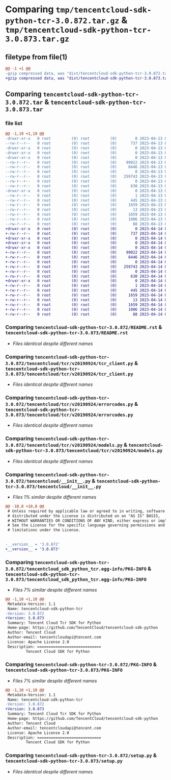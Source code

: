 # Comparing `tmp/tencentcloud-sdk-python-tcr-3.0.872.tar.gz` & `tmp/tencentcloud-sdk-python-tcr-3.0.873.tar.gz`

## filetype from file(1)

```diff
@@ -1 +1 @@
-gzip compressed data, was "dist/tencentcloud-sdk-python-tcr-3.0.872.tar", last modified: Thu Apr 13 00:58:52 2023, max compression
+gzip compressed data, was "dist/tencentcloud-sdk-python-tcr-3.0.873.tar", last modified: Fri Apr 14 00:54:04 2023, max compression
```

## Comparing `tencentcloud-sdk-python-tcr-3.0.872.tar` & `tencentcloud-sdk-python-tcr-3.0.873.tar`

### file list

```diff
@@ -1,19 +1,19 @@
-drwxr-xr-x   0 root         (0) root         (0)        0 2023-04-13 00:58:52.000000 tencentcloud-sdk-python-tcr-3.0.872/
--rw-r--r--   0 root         (0) root         (0)      737 2023-04-13 00:58:52.000000 tencentcloud-sdk-python-tcr-3.0.872/README.rst
-drwxr-xr-x   0 root         (0) root         (0)        0 2023-04-13 00:58:52.000000 tencentcloud-sdk-python-tcr-3.0.872/tencentcloud/
-drwxr-xr-x   0 root         (0) root         (0)        0 2023-04-13 00:58:52.000000 tencentcloud-sdk-python-tcr-3.0.872/tencentcloud/tcr/
-drwxr-xr-x   0 root         (0) root         (0)        0 2023-04-13 00:58:52.000000 tencentcloud-sdk-python-tcr-3.0.872/tencentcloud/tcr/v20190924/
--rw-r--r--   0 root         (0) root         (0)    99022 2023-04-13 00:58:52.000000 tencentcloud-sdk-python-tcr-3.0.872/tencentcloud/tcr/v20190924/tcr_client.py
--rw-r--r--   0 root         (0) root         (0)     8446 2023-04-13 00:58:52.000000 tencentcloud-sdk-python-tcr-3.0.872/tencentcloud/tcr/v20190924/errorcodes.py
--rw-r--r--   0 root         (0) root         (0)        0 2023-04-13 00:58:52.000000 tencentcloud-sdk-python-tcr-3.0.872/tencentcloud/tcr/v20190924/__init__.py
--rw-r--r--   0 root         (0) root         (0)   259743 2023-04-13 00:58:52.000000 tencentcloud-sdk-python-tcr-3.0.872/tencentcloud/tcr/v20190924/models.py
--rw-r--r--   0 root         (0) root         (0)        0 2023-04-13 00:58:52.000000 tencentcloud-sdk-python-tcr-3.0.872/tencentcloud/tcr/__init__.py
--rw-r--r--   0 root         (0) root         (0)      630 2023-04-13 00:58:52.000000 tencentcloud-sdk-python-tcr-3.0.872/tencentcloud/__init__.py
-drwxr-xr-x   0 root         (0) root         (0)        0 2023-04-13 00:58:52.000000 tencentcloud-sdk-python-tcr-3.0.872/tencentcloud_sdk_python_tcr.egg-info/
--rw-r--r--   0 root         (0) root         (0)        1 2023-04-13 00:58:52.000000 tencentcloud-sdk-python-tcr-3.0.872/tencentcloud_sdk_python_tcr.egg-info/dependency_links.txt
--rw-r--r--   0 root         (0) root         (0)      445 2023-04-13 00:58:52.000000 tencentcloud-sdk-python-tcr-3.0.872/tencentcloud_sdk_python_tcr.egg-info/SOURCES.txt
--rw-r--r--   0 root         (0) root         (0)     1659 2023-04-13 00:58:52.000000 tencentcloud-sdk-python-tcr-3.0.872/tencentcloud_sdk_python_tcr.egg-info/PKG-INFO
--rw-r--r--   0 root         (0) root         (0)       13 2023-04-13 00:58:52.000000 tencentcloud-sdk-python-tcr-3.0.872/tencentcloud_sdk_python_tcr.egg-info/top_level.txt
--rw-r--r--   0 root         (0) root         (0)     1659 2023-04-13 00:58:52.000000 tencentcloud-sdk-python-tcr-3.0.872/PKG-INFO
--rw-r--r--   0 root         (0) root         (0)     1006 2023-04-13 00:58:52.000000 tencentcloud-sdk-python-tcr-3.0.872/setup.py
--rw-r--r--   0 root         (0) root         (0)       88 2023-04-13 00:58:52.000000 tencentcloud-sdk-python-tcr-3.0.872/setup.cfg
+drwxr-xr-x   0 root         (0) root         (0)        0 2023-04-14 00:54:04.000000 tencentcloud-sdk-python-tcr-3.0.873/
+-rw-r--r--   0 root         (0) root         (0)      737 2023-04-14 00:54:04.000000 tencentcloud-sdk-python-tcr-3.0.873/README.rst
+drwxr-xr-x   0 root         (0) root         (0)        0 2023-04-14 00:54:04.000000 tencentcloud-sdk-python-tcr-3.0.873/tencentcloud/
+drwxr-xr-x   0 root         (0) root         (0)        0 2023-04-14 00:54:04.000000 tencentcloud-sdk-python-tcr-3.0.873/tencentcloud/tcr/
+drwxr-xr-x   0 root         (0) root         (0)        0 2023-04-14 00:54:04.000000 tencentcloud-sdk-python-tcr-3.0.873/tencentcloud/tcr/v20190924/
+-rw-r--r--   0 root         (0) root         (0)    99022 2023-04-14 00:54:04.000000 tencentcloud-sdk-python-tcr-3.0.873/tencentcloud/tcr/v20190924/tcr_client.py
+-rw-r--r--   0 root         (0) root         (0)     8446 2023-04-14 00:54:04.000000 tencentcloud-sdk-python-tcr-3.0.873/tencentcloud/tcr/v20190924/errorcodes.py
+-rw-r--r--   0 root         (0) root         (0)        0 2023-04-14 00:54:04.000000 tencentcloud-sdk-python-tcr-3.0.873/tencentcloud/tcr/v20190924/__init__.py
+-rw-r--r--   0 root         (0) root         (0)   259743 2023-04-14 00:54:04.000000 tencentcloud-sdk-python-tcr-3.0.873/tencentcloud/tcr/v20190924/models.py
+-rw-r--r--   0 root         (0) root         (0)        0 2023-04-14 00:54:04.000000 tencentcloud-sdk-python-tcr-3.0.873/tencentcloud/tcr/__init__.py
+-rw-r--r--   0 root         (0) root         (0)      630 2023-04-14 00:54:04.000000 tencentcloud-sdk-python-tcr-3.0.873/tencentcloud/__init__.py
+drwxr-xr-x   0 root         (0) root         (0)        0 2023-04-14 00:54:04.000000 tencentcloud-sdk-python-tcr-3.0.873/tencentcloud_sdk_python_tcr.egg-info/
+-rw-r--r--   0 root         (0) root         (0)        1 2023-04-14 00:54:04.000000 tencentcloud-sdk-python-tcr-3.0.873/tencentcloud_sdk_python_tcr.egg-info/dependency_links.txt
+-rw-r--r--   0 root         (0) root         (0)      445 2023-04-14 00:54:04.000000 tencentcloud-sdk-python-tcr-3.0.873/tencentcloud_sdk_python_tcr.egg-info/SOURCES.txt
+-rw-r--r--   0 root         (0) root         (0)     1659 2023-04-14 00:54:04.000000 tencentcloud-sdk-python-tcr-3.0.873/tencentcloud_sdk_python_tcr.egg-info/PKG-INFO
+-rw-r--r--   0 root         (0) root         (0)       13 2023-04-14 00:54:04.000000 tencentcloud-sdk-python-tcr-3.0.873/tencentcloud_sdk_python_tcr.egg-info/top_level.txt
+-rw-r--r--   0 root         (0) root         (0)     1659 2023-04-14 00:54:04.000000 tencentcloud-sdk-python-tcr-3.0.873/PKG-INFO
+-rw-r--r--   0 root         (0) root         (0)     1006 2023-04-14 00:54:04.000000 tencentcloud-sdk-python-tcr-3.0.873/setup.py
+-rw-r--r--   0 root         (0) root         (0)       88 2023-04-14 00:54:04.000000 tencentcloud-sdk-python-tcr-3.0.873/setup.cfg
```

### Comparing `tencentcloud-sdk-python-tcr-3.0.872/README.rst` & `tencentcloud-sdk-python-tcr-3.0.873/README.rst`

 * *Files identical despite different names*

### Comparing `tencentcloud-sdk-python-tcr-3.0.872/tencentcloud/tcr/v20190924/tcr_client.py` & `tencentcloud-sdk-python-tcr-3.0.873/tencentcloud/tcr/v20190924/tcr_client.py`

 * *Files identical despite different names*

### Comparing `tencentcloud-sdk-python-tcr-3.0.872/tencentcloud/tcr/v20190924/errorcodes.py` & `tencentcloud-sdk-python-tcr-3.0.873/tencentcloud/tcr/v20190924/errorcodes.py`

 * *Files identical despite different names*

### Comparing `tencentcloud-sdk-python-tcr-3.0.872/tencentcloud/tcr/v20190924/models.py` & `tencentcloud-sdk-python-tcr-3.0.873/tencentcloud/tcr/v20190924/models.py`

 * *Files identical despite different names*

### Comparing `tencentcloud-sdk-python-tcr-3.0.872/tencentcloud/__init__.py` & `tencentcloud-sdk-python-tcr-3.0.873/tencentcloud/__init__.py`

 * *Files 1% similar despite different names*

```diff
@@ -10,8 +10,8 @@
 # Unless required by applicable law or agreed to in writing, software
 # distributed under the License is distributed on an "AS IS" BASIS,
 # WITHOUT WARRANTIES OR CONDITIONS OF ANY KIND, either express or implied.
 # See the License for the specific language governing permissions and
 # limitations under the License.
 
 
-__version__ = '3.0.872'
+__version__ = '3.0.873'
```

### Comparing `tencentcloud-sdk-python-tcr-3.0.872/tencentcloud_sdk_python_tcr.egg-info/PKG-INFO` & `tencentcloud-sdk-python-tcr-3.0.873/tencentcloud_sdk_python_tcr.egg-info/PKG-INFO`

 * *Files 7% similar despite different names*

```diff
@@ -1,10 +1,10 @@
 Metadata-Version: 1.1
 Name: tencentcloud-sdk-python-tcr
-Version: 3.0.872
+Version: 3.0.873
 Summary: Tencent Cloud Tcr SDK for Python
 Home-page: https://github.com/TencentCloud/tencentcloud-sdk-python
 Author: Tencent Cloud
 Author-email: tencentcloudapi@tencent.com
 License: Apache License 2.0
 Description: ============================
         Tencent Cloud SDK for Python
```

### Comparing `tencentcloud-sdk-python-tcr-3.0.872/PKG-INFO` & `tencentcloud-sdk-python-tcr-3.0.873/PKG-INFO`

 * *Files 7% similar despite different names*

```diff
@@ -1,10 +1,10 @@
 Metadata-Version: 1.1
 Name: tencentcloud-sdk-python-tcr
-Version: 3.0.872
+Version: 3.0.873
 Summary: Tencent Cloud Tcr SDK for Python
 Home-page: https://github.com/TencentCloud/tencentcloud-sdk-python
 Author: Tencent Cloud
 Author-email: tencentcloudapi@tencent.com
 License: Apache License 2.0
 Description: ============================
         Tencent Cloud SDK for Python
```

### Comparing `tencentcloud-sdk-python-tcr-3.0.872/setup.py` & `tencentcloud-sdk-python-tcr-3.0.873/setup.py`

 * *Files identical despite different names*

